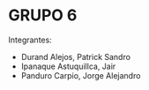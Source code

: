 # GRUPO 6
<p>Integrantes: </p>
<ul>
  <li>Durand Alejos, Patrick Sandro</li>
  <li>Ipanaque Astuquillca, Jair</li>
  <li>Panduro Carpio, Jorge Alejandro</li>
</ul>
